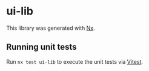 # ui-lib

This library was generated with [Nx](https://nx.dev).

## Running unit tests

Run `nx test ui-lib` to execute the unit tests via [Vitest](https://vitest.dev/).
